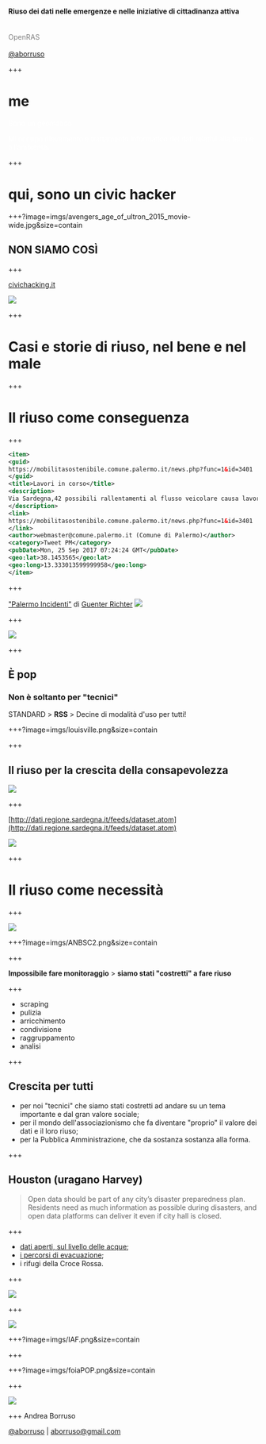 #### Riuso dei dati nelle emergenze e nelle iniziative di cittadinanza attiva
<br>
<span style="color:gray">OpenRAS</span>
<br>
<span style="color:gray"></span>
<br>
<span style="color:gray"><a href="https://twitter.com/aborruso" target="_blank">@aborruso</a></span>

+++

# me

<span style="color:white">Sono un geomatico</span>

<span style="color:white">Mi occupo rilevamento e trattamento informatico
dei dati relativi alla terra e all’ambiente.</span>

+++

# qui, sono un civic hacker

+++?image=imgs/avengers_age_of_ultron_2015_movie-wide.jpg&size=contain

## NON SIAMO COSÌ

+++

[civichacking.it](http://civichacking.it)

![](./imgs/civicHacking.png)

+++

# Casi e storie di riuso, nel bene e nel male

+++

# Il riuso come conseguenza

+++

```XML
<item>
<guid>
https://mobilitasostenibile.comune.palermo.it/news.php?func=1&id=3401
</guid>
<title>Lavori in corso</title>
<description>
Via Sardegna,42 possibili rallentamenti al flusso veicolare causa lavori urgenti di costruzione nuovo allaccio fognario.
</description>
<link>
https://mobilitasostenibile.comune.palermo.it/news.php?func=1&id=3401
</link>
<author>webmaster@comune.palermo.it (Comune di Palermo)</author>
<category>Tweet PM</category>
<pubDate>Mon, 25 Sep 2017 07:24:24 GMT</pubDate>
<geo:lat>38.1453565</geo:lat>
<geo:long>13.333013599999958</geo:long>
</item>
```
+++

["Palermo Incidenti"](https://goo.gl/gpFujg) di [Guenter Richter](https://mobile.twitter.com/grichter)
![](./imgs/incidenti.png)

+++

![](./imgs/telegram.jpg)

+++

## È pop

### Non è soltanto per "tecnici"

STANDARD > **RSS** > Decine di modalità d'uso per tutti!

+++?image=imgs/louisville.png&size=contain

+++

## Il riuso per la crescita della **consapevolezza**

![](./imgs/iftttTwitter.png)

+++

[http://dati.regione.sardegna.it/feeds/dataset.atom](http://dati.regione.sardegna.it/feeds/dataset.atom)

![](./imgs/feedRSSRegioneSardegna.png)

+++

# Il riuso come necessità

+++

![](./imgs/ANBSC.png)

+++?image=imgs/ANBSC2.png&size=contain

+++

**Impossibile fare monitoraggio** > **siamo stati "costretti" a fare riuso**

+++

- scraping
- pulizia
- arricchimento
- condivisione
- raggruppamento
- analisi

+++

## Crescita per tutti

- per noi "tecnici" che siamo stati costretti ad andare su un tema importante e dal gran valore sociale;
- per il mondo dell'associazionismo che fa diventare "proprio" il valore dei dati e il loro riuso;
- per la Pubblica Amministrazione, che da sostanza sostanza alla forma.

+++

## Houston (uragano Harvey)

> Open data should be part of any city’s disaster preparedness plan. Residents need as much information as possible during disasters, and open data platforms can deliver it even if city hall is closed.

+++

- [dati aperti, sul livello delle acque](https://www.harriscountyfws.org);
- [i percorsi di evacuazione](http://statescoop.com/in-the-wake-of-hurricane-harvey-technologists-grab-data-to-lend-a-hand);
- i rifugi della Croce Rossa.

+++

![](./imgs/tci.png)

+++

![](./imgs/tci2.png)

+++?image=imgs/IAF.png&size=contain

+++

+++?image=imgs/foiaPOP.png&size=contain

+++

![](./imgs/arpaCalabria.png)

+++
Andrea Borruso

[@aborruso](https://twitter.com/aborruso) | [aborruso@gmail.com](mailto:aborruso@gmail.com)